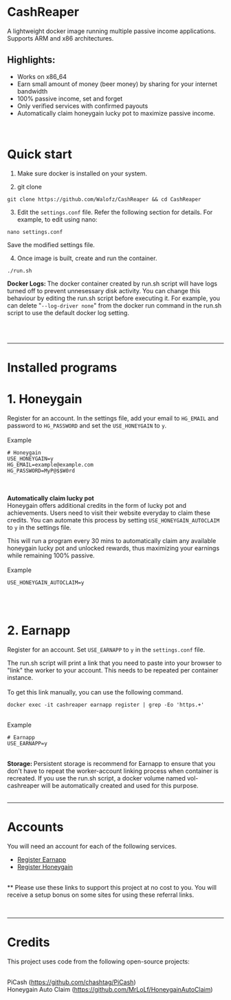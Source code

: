 # CashReaper

A lightweight docker image running multiple passive income applications. Supports ARM and x86 architectures. 

Highlights:
---
- Works on x86_64
- Earn small amount of money (beer money) by sharing for your internet bandwidth
- 100% passive income, set and forget
- Only verified services with confirmed payouts
- Automatically claim honeygain lucky pot to maximize passive income.

<br>

# Quick start
1. Make sure docker is installed on your system.

2. git clone

```
git clone https://github.com/Walofz/CashReaper && cd CashReaper
```

3. Edit the `settings.conf` file. Refer the following section for details. For example, to edit using nano:
```
nano settings.conf
```
Save the modified settings file.

4. Once image is built, create and run the container.
```
./run.sh
```
<b>Docker Logs: </b>The docker container created by run.sh script will have logs turned off to prevent unnesessary disk activity. You can change this behaviour by editing the run.sh script before executing it. For example, you can delete "```--log-driver none```" from the docker run command in the run.sh script to use the default docker log setting.
<br><br>

<br>

---
# Installed programs

# 1. Honeygain
Register for an account. In the settings file, add your email to `HG_EMAIL` and password to `HG_PASSWORD` and set the `USE_HONEYGAIN` to `y`.
<br><br>Example
```
# Honeygain
USE_HONEYGAIN=y
HG_EMAIL=example@example.com
HG_PASSWORD=MyP@$$W0rd
```
<br><br>
<b>Automatically claim lucky pot</b>
<br>
Honeygain offers additional credits in the form of lucky pot and achievements. Users need to visit their website everyday to claim these credits. You can automate this process by setting `USE_HONEYGAIN_AUTOCLAIM` to `y` in the settings file.

This will run a program every 30 mins to automatically claim any available honeygain lucky pot and unlocked rewards, thus maximizing your earnings while remaining 100% passive.
<br><br>Example
```
USE_HONEYGAIN_AUTOCLAIM=y
```
<br><br>

# 2. Earnapp
Register for an account. Set `USE_EARNAPP` to `y` in the `settings.conf` file.

The run.sh script will print a link that you need to paste into your browser to "link" the worker to your account. This needs to be repeated per container instance.
<br><br>
To get this link manually, you can use the following command.

``` 
docker exec -it cashreaper earnapp register | grep -Eo 'https.+'
```
<br>Example
```
# Earnapp
USE_EARNAPP=y
```
<br><b>Storage: </b>Persistent storage is recommend for Earnapp to ensure that you don't have to repeat the worker-account linking process when container is recreated. If you use the run.sh script, a docker volume named vol-cashreaper will be automatically created and used for this purpose.
<br><br>

---
# Accounts

You will need an account for each of the following services.
- [Register Earnapp](https://earnapp.com/i/zlg7QwPh)
- [Register Honeygain](https://r.honeygain.me/WALOF6C3E5)


<br>** Please use these links to support this project at no cost to you. You will receive a setup bonus on some sites for using these referral links.

<br>

---

# Credits
This project uses code from the following open-source projects:

<br>PiCash (https://github.com/chashtag/PiCash)
<br>Honeygain Auto Claim (https://github.com/MrLoLf/HoneygainAutoClaim)
